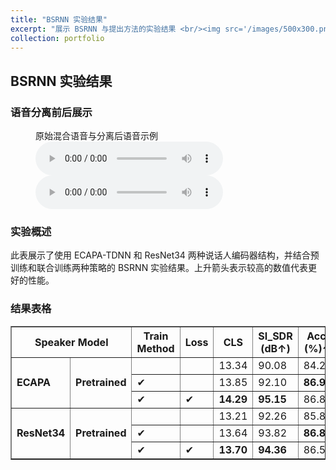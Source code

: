 ```yaml
---
title: "BSRNN 实验结果"
excerpt: "展示 BSRNN 与提出方法的实验结果 <br/><img src='/images/500x300.png'>"
collection: portfolio
---
```


## BSRNN 实验结果

### 语音分离前后展示

<figure>
  <figcaption>原始混合语音与分离后语音示例</figcaption>
  <audio controls>
    <source src="path_to_original_audio" type="audio/wav">
    Your browser does not support the audio element.
  </audio>
  <audio controls>
    <source src="path_to_separated_audio" type="audio/wav">
    Your browser does not support the audio element.
  </audio>
</figure>

### 实验概述

此表展示了使用 ECAPA-TDNN 和 ResNet34 两种说话人编码器结构，并结合预训练和联合训练两种策略的 BSRNN 实验结果。上升箭头表示较高的数值代表更好的性能。

### 结果表格

<table border="1" style="width:100%; border-collapse: collapse;">
    <thead>
        <tr>
            <th colspan="2"><b>Speaker Model</b></th>
            <th><b>Train Method</b></th>
            <th><b>Loss</b></th>
            <th><b>CLS</b></th>
            <th><b>SI_SDR</b><br>(dB↑)</th>
            <th><b>Acc.</b><br>(%)↑</th>
            <th><b>Sim.</b><br>(%)↑</th>
            <th><b>SDR</b><br>(dB↑)</th>
            <th><b>PESQ</b><br>(↑)</th>
            <th><b>STOI</b><br>(↑)</th>
        </tr>
    </thead>
    <tbody>
        <tr>
            <td rowspan="3"><b>ECAPA</b></td>
            <td rowspan="3"><b>Pretrained</b></td>
            <td>&nbsp;</td>
            <td>&nbsp;</td>
            <td>13.34</td>
            <td>90.08</td>
            <td>84.28</td>
            <td>14.80</td>
            <td>2.72</td>
            <td>90.34</td>
        </tr>
        <tr>
            <td>✔</td>
            <td>&nbsp;</td>
            <td>13.85</td>
            <td>92.10</td>
            <td><b>86.92</b></td>
            <td>14.85</td>
            <td>2.74</td>
            <td>92.95</td>
        </tr>
        <tr>
            <td>✔</td>
            <td>✔</td>
            <td><b>14.29</b></td>
            <td><b>95.15</b></td>
            <td>86.83</td>
            <td><b>15.19</b></td>
            <td><b>2.77</b></td>
            <td><b>91.06</b></td>
        </tr>
        <tr>
            <td rowspan="3"><b>ResNet34</b></td>
            <td rowspan="3"><b>Pretrained</b></td>
            <td>&nbsp;</td>
            <td>&nbsp;</td>
            <td>13.21</td>
            <td>92.26</td>
            <td>85.84</td>
            <td>14.58</td>
            <td>2.71</td>
            <td>90.08</td>
        </tr>
        <tr>
            <td>✔</td>
            <td>&nbsp;</td>
            <td>13.64</td>
            <td>93.82</td>
            <td><b>86.81</b></td>
            <td>14.68</td>
            <td><b>2.73</b></td>
            <td>90.33</td>
        </tr>
        <tr>
            <td>✔</td>
            <td>✔</td>
            <td><b>13.70</b></td>
            <td><b>94.36</b></td>
            <td>86.57</td>
            <td><b>14.72</b></td>
            <td>2.71</td>
            <td><b>90.82</b></td>
        </tr>
    </tbody>
</table>
